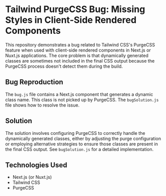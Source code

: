# Tailwind PurgeCSS Bug: Missing Styles in Client-Side Rendered Components
This repository demonstrates a bug related to Tailwind CSS's PurgeCSS feature when used with client-side rendered components in Next.js or Nuxt.js applications. The core problem is that dynamically generated classes are sometimes not included in the final CSS output because the PurgeCSS process doesn't detect them during the build.

## Bug Reproduction
The `bug.js` file contains a Next.js component that generates a dynamic class name. This class is not picked up by PurgeCSS.  The `bugSolution.js` file shows how to resolve the issue.

## Solution
The solution involves configuring PurgeCSS to correctly handle the dynamically generated classes, either by adjusting the purge configuration or employing alternative strategies to ensure those classes are present in the final CSS output. See `bugSolution.js` for a detailed implementation.

## Technologies Used
* Next.js (or Nuxt.js)
* Tailwind CSS
* PurgeCSS
